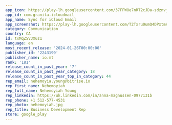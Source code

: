 ```yaml
---
app_icon: https://play-lh.googleusercontent.com/37FFW8e7nRT2cJDa-sdznvj-YaMTms6WZTvozpyVqpQGQw_Bv1Px5iG04TIXX1EP5I8
app_id: com.granita.icloudmail
app_name: Sync for iCloud Email
app_screenshot: https://play-lh.googleusercontent.com/T2Txru0umQ4DPxtmKJk17bgKG9-O1Fk1WEZHBVRNpHZ4hAcVdvarzygmMBTQQQw_gBN8
category: Communication
country: CA
id: txMqZSV3Xuz1
language: en
most_recent_release: '2024-01-26T00:00:00'
publisher_id: '2243199'
publisher_name: io.mt
rank: '181'
release_count_in_past_year: '7'
release_count_in_past_year_category: 18
release_count_in_past_year_top_in_category: 44
rep_email: nehemoyia.young@bitrise.io
rep_first_name: Nehemoyiah
rep_full_name: Nehemoyiah Young
rep_linkedin: https://uk.linkedin.com/in/anna-magnussen-0977131b
rep_phone: +1 512-577-4531
rep_photo: nehemoyiah.jpg
rep_title: Business Development Rep
store: google_play
---
```


